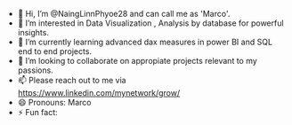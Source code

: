- 👋 Hi, I’m @NaingLinnPhyoe28 and can call me as 'Marco'.
- 👀 I’m interested in Data Visualization , Analysis by database for powerful insights.
- 🌱 I’m currently learning advanced dax measures in power BI and SQL end to end projects.
- 💞️ I’m looking to collaborate on appropiate projects relevant to my passions.
- 📫 Please reach out to me via https://www.linkedin.com/mynetwork/grow/
- 😄 Pronouns: Marco
- ⚡ Fun fact: 

<!---
NaingLinnPhyoe28/NaingLinnPhyoe28 is a ✨ special ✨ repository because its `README.md` (this file) appears on your GitHub profile.
You can click the Preview link to take a look at your changes.
--->
